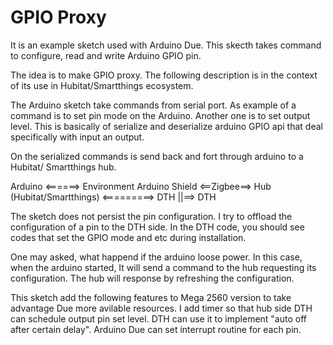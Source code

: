 # GPIO Proxy
 It is an example sketch used with Arduino Due. This skecth takes command to configure, read and write Arduino GPIO pin.
 
 The idea is to make GPIO proxy.   The following description is in the context of its use in Hubitat/Smartthings ecosystem.
 
 The Arduino sketch take commands from serial port.  As example of a command is to set pin mode on the Arduino.  Another one is to set output level.  This is basically  of serialize and deserialize arduino GPIO api that deal specifically with input an output.
 
 On the serialized commands is send back and fort through arduino to a Hubitat/ Smartthings hub.
 
 Arduino <======> Environment Arduino Shield <==Zigbee==> Hub (Hubitat/Smartthings) <=========> DTH
                                                                                          ||==> DTH
                                                                                          
 The sketch does not persist the pin configuration.  I try to offload the configuration of a pin to the DTH side.  In the DTH code,  you should see codes that set the GPIO mode and etc during installation.
 
 One may asked,  what happend if the arduino loose power.   In this case,  when the arduino started,  It will send a command to the hub requesting its configuration.  The hub will response by refreshing the configuration.
 
This sketch add the following features to Mega 2560 version to take advantage Due more avilable resources.  I add timer so that hub side DTH can schedule output pin set level.  DTH can use it to implement "auto off after certain delay".   Arduino Due can set interrupt routine for each pin.   
